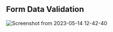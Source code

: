 ## Form Data Validation

![Screenshot from 2023-05-14 12-42-40](https://github.com/bgebes/weather-app.js/assets/72809874/38215e3e-0e45-47d0-89d0-fce67bf46cef)
